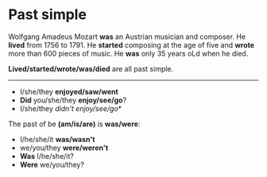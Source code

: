 # Past simple

Wolfgang Amadeus Mozart **was** an Austrian
musician and composer. He **lived** from 1756 to
1791. He **started** composing at the age of five
and **wrote** more than 600 pieces of music.
He **was** only 35 years oLd when he died.

**Lived/started/wrote/was/died** are all past simple.

--- 

- I/she/they **enjoyed/saw/went**
- **Did** you/she/they **enjoy/see/go**?
- I/she/they *didn't enjoy/see/go**

The past of be **(am/is/are)** is **was/were**:

- I/he/she/it **was/wasn't**
- we/you/they **were/weren't**
- **Was** I/he/she/it?
- **Were** we/you/they?
